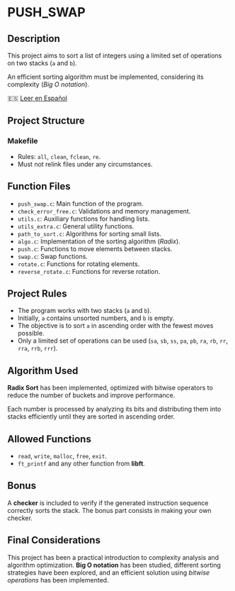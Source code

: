 # PUSH_SWAP

## Description

This project aims to sort a list of integers using a limited set of operations on two stacks (`a` and `b`).

An efficient sorting algorithm must be implemented, considering its complexity (*Big O notation*).

🇪🇸 [Leer en Español](README.md)

## Project Structure

### Makefile

- Rules: `all`, `clean`, `fclean`, `re`.
- Must not relink files under any circumstances.

## Function Files

- `push_swap.c`: Main function of the program.
- `check_error_free.c`: Validations and memory management.
- `utils.c`: Auxiliary functions for handling lists.
- `utils_extra.c`: General utility functions.
- `path_to_sort.c`: Algorithms for sorting small lists.
- `algo.c`: Implementation of the sorting algorithm (*Radix*).
- `push.c`: Functions to move elements between stacks.
- `swap.c`: Swap functions.
- `rotate.c`: Functions for rotating elements.
- `reverse_rotate.c`: Functions for reverse rotation.

## Project Rules

- The program works with two stacks (`a` and `b`).
- Initially, `a` contains unsorted numbers, and `b` is empty.
- The objective is to sort `a` in ascending order with the fewest moves possible.
- Only a limited set of operations can be used (`sa`, `sb`, `ss`, `pa`, `pb`, `ra`, `rb`, `rr`, `rra`, `rrb`, `rrr`).

## Algorithm Used

**Radix Sort** has been implemented, optimized with bitwise operators to reduce the number of buckets and improve performance.

Each number is processed by analyzing its bits and distributing them into stacks efficiently until they are sorted in ascending order.

## Allowed Functions

- `read`, `write`, `malloc`, `free`, `exit`.
- `ft_printf` and any other function from **libft**.

## Bonus

A **checker** is included to verify if the generated instruction sequence correctly sorts the stack.
The bonus part consists in making your own checker.

## Final Considerations

This project has been a practical introduction to complexity analysis and algorithm optimization. **Big O notation** has been studied, different sorting strategies have been explored, and an efficient solution using *bitwise operations* has been implemented.


